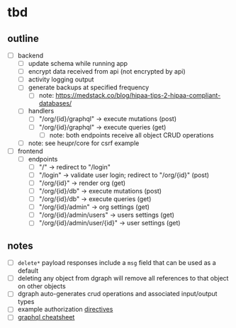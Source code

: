 # tbd

## outline
- [ ] backend
	- [ ] update schema while running app
	- [ ] encrypt data received from api (not encrypted by api)
	- [ ] activity logging output
	- [ ] generate backups at specified frequency
		- [ ] note: https://medstack.co/blog/hipaa-tips-2-hipaa-compliant-databases/
	- [ ] handlers
		- [ ] "/org/{id}/graphql" -> execute mutations (post)
		- [ ] "/org/{id}/graphql" -> execute queries (get)
			- [ ] note: both endpoints receive all object CRUD operations
	- [ ] note: see heupr/core for csrf example
- [ ] frontend
	- [ ] endpoints
		- [ ] "/" -> redirect to "/login"
		- [ ] "/login" -> validate user login; redirect to "/org/{id}" (post)
		- [ ] "/org/{id}" -> render org (get)
		- [ ] "/org/{id}/db" -> execute mutations (post)
		- [ ] "/org/{id}/db" -> execute queries (get)
		- [ ] "/org/{id}/admin" -> org settings (get)
		- [ ] "/org/{id}/admin/users" -> users settings (get)
		- [ ] "/org/{id}/admin/user/{id}" -> user settings (get)

## notes
- [ ] `delete*` payload responses include a `msg` field that can be used as a default
- [ ] deleting any object from dgraph will remove all references to that object on other objects
- [ ] dgraph auto-generates crud operations and associated input/output types
- [ ] example authorization [directives](https://github.com/99designs/gqlgen/issues/785#issue-465696123)
- [ ] [graphql cheatsheet](https://devhints.io/graphql)
